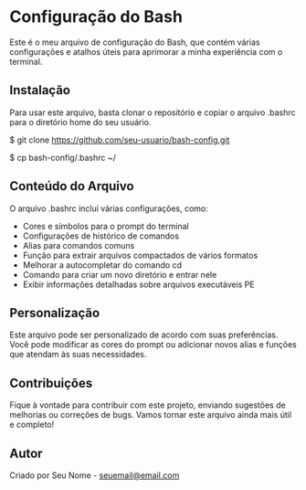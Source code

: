 # Configuração do Bash

Este é o meu arquivo de configuração do Bash, que contém várias configurações e atalhos úteis para aprimorar a minha experiência com o terminal. 

## Instalação

Para usar este arquivo, basta clonar o repositório e copiar o arquivo .bashrc para o diretório home do seu usuário.

$ git clone https://github.com/seu-usuario/bash-config.git

$ cp bash-config/.bashrc ~/

## Conteúdo do Arquivo

O arquivo .bashrc inclui várias configurações, como:

- Cores e símbolos para o prompt do terminal
- Configurações de histórico de comandos
- Alias para comandos comuns
- Função para extrair arquivos compactados de vários formatos
- Melhorar a autocompletar do comando cd
- Comando para criar um novo diretório e entrar nele
- Exibir informações detalhadas sobre arquivos executáveis PE

## Personalização

Este arquivo pode ser personalizado de acordo com suas preferências. Você pode modificar as cores do prompt ou adicionar novos alias e funções que atendam às suas necessidades.

## Contribuições

Fique à vontade para contribuir com este projeto, enviando sugestões de melhorias ou correções de bugs. Vamos tornar este arquivo ainda mais útil e completo!

## Autor

Criado por Seu Nome - [seuemail@email.com](mailto:seuemail@email.com)
